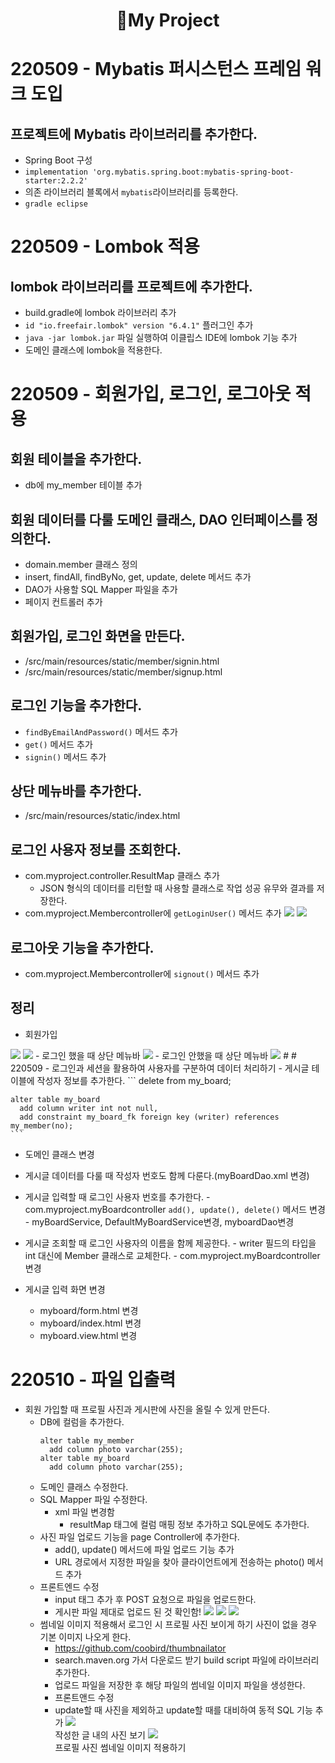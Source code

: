 # <center>📑My Project</center>

# 220509 - Mybatis 퍼시스턴스 프레임 워크 도입
## 프로젝트에 Mybatis 라이브러리를 추가한다.
  - Spring Boot 구성  
  - `implementation 'org.mybatis.spring.boot:mybatis-spring-boot-starter:2.2.2'`
  - 의존 라이브러리 블록에서 `mybatis`라이브러리를 등록한다.
  - `gradle eclipse`
#
# 220509 - Lombok 적용
## lombok 라이브러리를 프로젝트에 추가한다.
  - build.gradle에 lombok 라이브러리 추가
  - `id "io.freefair.lombok" version "6.4.1"` 플러그인 추가
  - `java -jar lombok.jar` 파일 실행하여 이클립스 IDE에 lombok 기능 추가
  - 도메인 클래스에 lombok을 적용한다.
#
# 220509 - 회원가입, 로그인, 로그아웃 적용
## 회원 테이블을 추가한다.
  - db에 my_member 테이블 추가
## 회원 데이터를 다룰 도메인 클래스, DAO 인터페이스를 정의한다.
  - domain.member 클래스 정의
  - insert, findAll, findByNo, get, update, delete 메서드 추가
  - DAO가 사용할 SQL Mapper 파일을 추가
  - 페이지 컨트롤러 추가
## 회원가입, 로그인 화면을 만든다.
  - /src/main/resources/static/member/signin.html
  - /src/main/resources/static/member/signup.html
## 로그인 기능을 추가한다.
  - `findByEmailAndPassword()` 메서드 추가
  - `get()` 메서드 추가
  - `signin()` 메서드 추가
## 상단 메뉴바를 추가한다.
  - /src/main/resources/static/index.html
## 로그인 사용자 정보를 조회한다.
  - com.myproject.controller.ResultMap 클래스 추가
    - JSON 형식의 데이터를 리턴할 때 사용할 클래스로 작업 성공 유무와 결과를 저장한다.
  - com.myproject.Membercontroller에 `getLoginUser()` 메서드 추가
    <img src="https://user-images.githubusercontent.com/89373222/167361427-a0908747-6c86-4e62-ad48-4066271cb109.png">
    <img src="https://user-images.githubusercontent.com/89373222/167362254-3e18ff24-da93-4c37-aceb-22a8cff81aaf.png">
## 로그아웃 기능을 추가한다.
  - com.myproject.Membercontroller에 `signout()` 메서드 추가
## 정리
  - 회원가입  
  <img src="https://user-images.githubusercontent.com/89373222/167368566-42836249-b61b-48f4-a0b1-0c307ba83d09.png">
  <img src="https://user-images.githubusercontent.com/89373222/167368698-b70a0ede-2e8a-477a-8dd5-d3e9a6a5a9a0.png">
  - 로그인 했을 때 상단 메뉴바  
  <img src="https://user-images.githubusercontent.com/89373222/167368932-96263ff8-25ba-43c5-926c-db9cae4729b9.png">
  - 로그인 안했을 때 상단 메뉴바  
  <img src="https://user-images.githubusercontent.com/89373222/167369137-5097dccb-81fa-4f23-84f5-cc43125dac0c.png">
#
# 220509 - 로그인과 세션을 활용하여 사용자를 구분하여 데이터 처리하기
  - 게시글 테이블에 작성자 정보를 추가한다.
    ```
    delete from my_board;

    alter table my_board
      add column writer int not null,
      add constraint my_board_fk foreign key (writer) references my_member(no);
    ```
   - 도메인 클래스 변경
   - 게시글 데이터를 다룰 때 작성자 번호도 함께 다룬다.(myBoardDao.xml 변경)
   - 게시글 입력할 때 로그인 사용자 번호를 추가한다.
    - com.myproject.myBoardcontroller `add(), update(), delete()` 메서드 변경
    - myBoardService, DefaultMyBoardService변경, myboardDao변경
   - 게시글 조회할 때 로그인 사용자의 이름을 함께 제공한다.
    - writer 필드의 타입을 int 대신에 Member 클래스로 교체한다.
    - com.myproject.myBoardcontroller 변경

  - 게시글 입력 화면 변경
    - myboard/form.html 변경
    - myboard/index.html 변경
    - myboard.view.html 변경
#
# 220510 - 파일 입출력
- 회원 가입할 때 프로필 사진과 게시판에 사진을 올릴 수 있게 만든다.
  - DB에 컬럼을 추가한다.
      ```
      alter table my_member
        add column photo varchar(255);
      alter table my_board
        add column photo varchar(255);
      ```
  - 도메인 클래스 수정한다.
  - SQL Mapper 파일 수정한다.
    - xml 파일 변경함
      - resultMap 태그에 컬럼 매핑 정보 추가하고 SQL문에도 추가한다.
  - 사진 파일 업로드 기능을 page Controller에 추가한다.
      - add(), update() 메서드에 파일 업로드 기능 추가
      - URL 경로에서 지정한 파일을 찾아 클라이언트에게 전송하는 photo() 메서드 추가
  - 프론트엔드 수정
    - input 태그 추가 후 POST 요청으로 파일을 업로드한다.
    - 게시판 파일 제대로 업로드 된 것 확인함!
      <img src="https://user-images.githubusercontent.com/89373222/167575129-86cd02cf-f826-4357-a640-8d2a19f7886c.png">
      <img src="https://user-images.githubusercontent.com/89373222/167575294-bdbd597f-e398-4001-a22a-55ba8005f84b.png">
      <img src="https://user-images.githubusercontent.com/89373222/167575472-e22748c7-c35d-4e44-9cb9-545f9d326b36.png">
  - 썸네일 이미지 적용해서 로그인 시 프로필 사진 보이게 하기 사진이 없을 경우 기본 이미지 나오게 한다.
    - https://github.com/coobird/thumbnailator
    - search.maven.org 가서 다운로드 받기 build script 파일에 라이브러리 추가한다.
    - 업로드 파일을 저장한 후 해당 파일의 썸네일 이미지 파일을 생성한다.
    - 프론트앤드 수정
    - update할 때 사진을 제외하고 update할 때를 대비하여 동적 SQL 기능 추가
      <img src="https://user-images.githubusercontent.com/89373222/167644513-b7f987a1-5150-45e0-9da8-16a93eeff6b5.png">  
      작성한 글 내의 사진 보기
      <img src="https://user-images.githubusercontent.com/89373222/167644770-6f8b29a7-b0c7-4568-91f3-10834a8700f6.png">  
      프로필 사진 썸네일 이미지 적용하기


  
